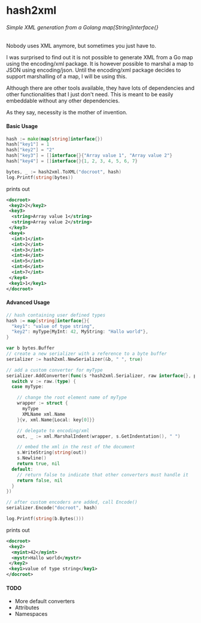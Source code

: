 # hash2xml
###### Simple XML generation from a Golang map[String]interface{}

Nobody uses XML anymore, but sometimes you just have to.

I was surprised to find out it is not possible to generate XML from a Go map using the encoding/xml
package. It is however possible to marshal a map to JSON using encoding/json. Until the encoding/xml
package decides to support marshalling of a map, I will be using this.

Although there are other tools available, they have lots of dependencies and other functionalities
that I just don't need. This is meant to be easily embeddable without any other dependencies.

As they say, necessity is the mother of invention.


#### Basic Usage
```go
hash := make(map[string]interface{})
hash["key1"] = 1
hash["key2"] = "2"
hash["key3"] = []interface{}{"Array value 1", "Array value 2"}
hash["key4"] = []interface{}{1, 2, 3, 4, 5, 6, 7}

bytes, _ := hash2xml.ToXML("docroot", hash)
log.Printf(string(bytes))
```
prints out

```xml
<docroot>
 <key2>2</key2>
 <key3>
  <string>Array value 1</string>
  <string>Array value 2</string>
 </key3>
 <key4>
  <int>1</int>
  <int>2</int>
  <int>3</int>
  <int>4</int>
  <int>5</int>
  <int>6</int>
  <int>7</int>
 </key4>
 <key1>1</key1>
</docroot>
```

#### Advanced Usage
```go
// hash containing user defined types
hash := map[string]interface{}{
  "key1": "value of type string",
  "key2": myType{MyInt: 42, MyString: "Hallo world"},
}

var b bytes.Buffer
// create a new serializer with a reference to a byte buffer
serializer := hash2xml.NewSerializer(&b, " ", true)

// add a custom converter for myType
serializer.AddConverter(func(s *hash2xml.Serializer, raw interface{}, path string, key ...string) (bool, error) {
  switch v := raw.(type) {
  case myType:

    // change the root element name of myType
    wrapper := struct {
      myType
      XMLName xml.Name
    }{v, xml.Name{Local: key[0]}}

    // delegate to encoding/xml
    out, _ := xml.MarshalIndent(wrapper, s.GetIndentation(), " ")

    // embed the xml in the rest of the document
    s.WriteString(string(out))
    s.Newline()
    return true, nil
  default:
    // return false to indicate that other converters must handle it
    return false, nil
  }
})

// after custom encoders are added, call Encode()
serializer.Encode("docroot", hash)

log.Printf(string(b.Bytes()))
```
prints out

```xml
<docroot>
 <key2>
  <myint>42</myint>
  <mystr>Hallo world</mystr>
 </key2>
 <key1>value of type string</key1>
</docroot>
```

#### TODO
* More default converters
* Attributes
* Namespaces
